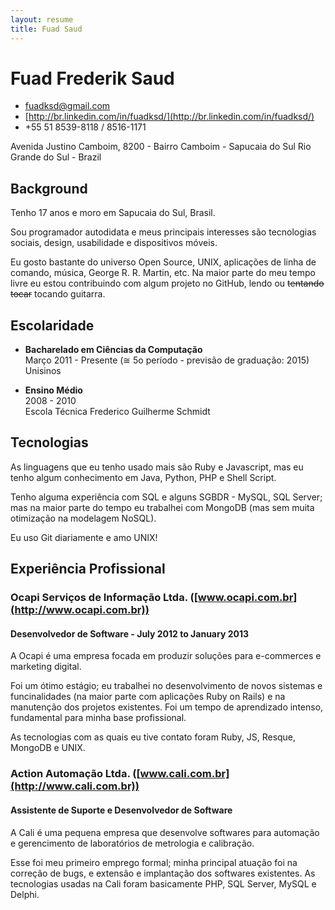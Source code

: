```yaml
---
layout: resume
title: Fuad Saud
---
```


# Fuad Frederik Saud

* [fuadksd@gmail.com](mailto:fuadksd@gmail.com)
* [http://br.linkedin.com/in/fuadksd/](http://br.linkedin.com/in/fuadksd/)
* +55 51 8539-8118 / 8516-1171

Avenida Justino Camboim, 8200 - Bairro Camboim - Sapucaia do Sul
Rio Grande do Sul - Brazil

## Background

Tenho 17 anos e moro em Sapucaia do Sul, Brasil.

Sou programador autodidata e meus principais interesses são tecnologias sociais,
design, usabilidade e dispositivos móveis.

Eu gosto bastante do universo Open Source, UNIX, aplicações de linha de comando, música,
George R. R. Martin, etc. Na maior parte do meu tempo livre eu estou contribuindo com algum
projeto no GitHub, lendo ou <del>tentando tocar</del> tocando guitarra.

## Escolaridade
* **Bacharelado em Ciências da Computação**  
  Março 2011 - Presente (≅ 5o período - previsão de graduação: 2015)  
  Unisinos

* **Ensino Médio**  
  2008 - 2010  
  Escola Técnica Frederico Guilherme Schmidt

## Tecnologias
As linguagens que eu tenho usado mais são Ruby e Javascript, mas eu tenho algum
conhecimento em Java, Python, PHP e Shell Script.

Tenho alguma experiência com SQL e alguns SGBDR - MySQL, SQL Server;
mas na maior parte do tempo eu trabalhei com MongoDB (mas sem muita otimização
na modelagem NoSQL).

Eu uso Git diariamente e amo UNIX!

## Experiência Profissional
### Ocapi Serviços de Informação Ltda. ([www.ocapi.com.br](http://www.ocapi.com.br))
#### Desenvolvedor de Software - July 2012 to January 2013
A Ocapi é uma empresa focada em produzir soluções para e-commerces e
marketing digital.

Foi um ótimo estágio; eu trabalhei no desenvolvimento de novos sistemas e
funcinalidades (na maior parte com aplicações Ruby on Rails) e na manutenção
dos projetos existentes. Foi um tempo de aprendizado intenso, fundamental para
minha base profissional.

As tecnologias com as quais eu tive contato foram Ruby, JS, Resque, MongoDB
e UNIX.

### Action Automação Ltda. ([www.cali.com.br](http://www.cali.com.br))
#### Assistente de Suporte e Desenvolvedor de Software
A Cali é uma pequena empresa que desenvolve softwares para automação e
gerencimento de laboratórios de metrologia e calibração.

Esse foi meu primeiro emprego formal; minha principal atuação foi na correção
de bugs, e extensão e implantação dos softwares existentes. As tecnologias
usadas na Cali foram basicamente PHP, SQL Server, MySQL e Delphi.
